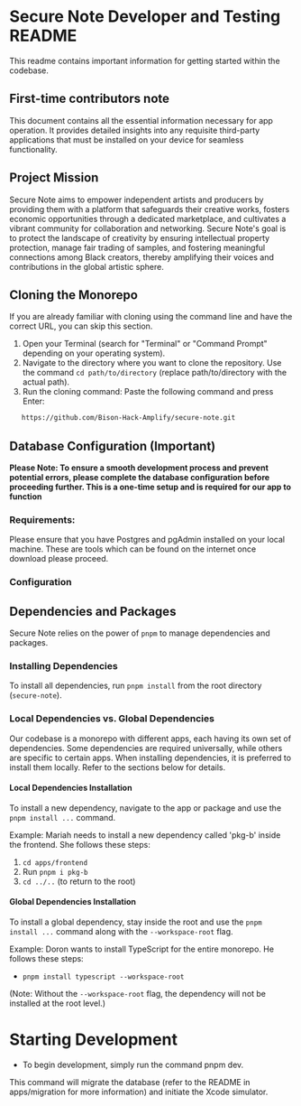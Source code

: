 # Secure Note Developer and Testing README
This readme contains important information for getting started within the codebase.

## First-time contributors note

This document contains all the essential information necessary for app operation. It provides detailed insights into any requisite third-party applications that must be installed on your device for seamless functionality.

## Project Mission

Secure Note aims to empower independent artists and producers by providing them with a platform that safeguards their creative works, fosters economic opportunities through a dedicated marketplace, and cultivates a vibrant community for collaboration and networking. Secure Note's goal is to protect the landscape of creativity by ensuring intellectual property protection, manage fair trading of samples, and fostering meaningful connections among Black creators, thereby amplifying their voices and contributions in the global artistic sphere.

## Cloning the Monorepo

If you are already familiar with cloning using the command line and have the correct URL, you can skip this section.

1. Open your Terminal (search for "Terminal" or "Command Prompt" depending on your operating system).
2. Navigate to the directory where you want to clone the repository. Use the command `cd path/to/directory` (replace path/to/directory with the actual path).
3. Run the cloning command: Paste the following command and press Enter:

```bash
   https://github.com/Bison-Hack-Amplify/secure-note.git
   ```

## Database Configuration (Important)
**Please Note: To ensure a smooth development process and prevent potential errors, please complete the database configuration before proceeding further. This is a one-time setup and is required for our app to function**

### Requirements:

Please ensure that you have Postgres and pgAdmin installed on your local machine. These are tools which can be found on the internet once download please proceed.  

### Configuration

## Dependencies and Packages

Secure Note relies on the power of `pnpm` to manage dependencies and packages.

### Installing Dependencies

To install all dependencies, run `pnpm install` from the root directory (`secure-note`).

### Local Dependencies vs. Global Dependencies

Our codebase is a monorepo with different apps, each having its own set of dependencies. Some dependencies are required universally, while others are specific to certain apps. When installing dependencies, it is preferred to install them locally. Refer to the sections below for details.

#### Local Dependencies Installation

To install a new dependency, navigate to the app or package and use the `pnpm install ...` command.

Example: Mariah needs to install a new dependency called 'pkg-b' inside the frontend. She follows these steps:

1. `cd apps/frontend`
2. Run `pnpm i pkg-b`
3. `cd ../..` (to return to the root)

#### Global Dependencies Installation

To install a global dependency, stay inside the root and use the `pnpm install ...` command along with the `--workspace-root` flag.

Example: Doron wants to install TypeScript for the entire monorepo. He follows these steps:

- `pnpm install typescript --workspace-root`

(Note: Without the `--workspace-root` flag, the dependency will not be installed at the root level.)

# Starting Development

- To begin development, simply run the command pnpm dev.

This command will migrate the database (refer to the README in apps/migration for more information) and initiate the Xcode simulator.


